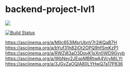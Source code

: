 # backend-project-lvl1

<a href="https://codeclimate.com/github/Luce62006/project-lvl1-s454/maintainability"><img src="https://api.codeclimate.com/v1/badges/c93b711d2ec872857a80/maintainability" /></a>

[![Build Status](https://travis-ci.org/Luce62006/backend-project-lvl1.svg?branch=master)](https://travis-ci.org/Luce62006/backend-project-lvl1)

    
https://asciinema.org/a/MlIc653lMsrUbnV7r2iKQaB7H
https://asciinema.org/a/bYuf31h82iOt2OPQ9hfSmKzP1
https://asciinema.org/a/RWZj83aO3DqyK1xXn0WD9Gyyb
https://asciinema.org/a/WbNey2JEspMBRtwA4VcyMiLYr
 https://asciinema.org/a/3JGvZaOQIA80LYHwQ7a17P836
